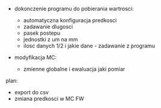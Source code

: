 - dokonczenie programu do pobierania wartrosci:
	- automatyczna konfiguracja predkosci
	- zadawanie dlugosci
	- pasek postepu
	- jednostki z um  na mm
	- ilosc danych 1/2 i jakie dane  - zadawanie z programu

- modyfikacja MC:
	- zmienne globalne i ewaluacja jaki pomiar


plan:
- export do csv
- zmiana predkosci w MC FW